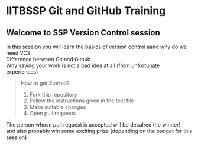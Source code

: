 # IITBSSP Git and GitHub Training
## Welcome to SSP Version Control session  
In this session you will learn the basics of version control aand why do we need VCS  
Difference between Git and Github  
Why saving your work is not a bad idea at all (from unfortunate experiences)  

>How to get Started?  
> 1. Fork this repository  
> 2. Follow the instructions given in the text file  
> 3. Make suitable changes  
> 4. Open pull requests  

The person whose pull request is accepted will be decalred the winner!  
and also probably win some exciting prize (depending on the budget for this session)
